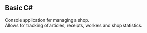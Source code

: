 ## Basic C#
Console application for managing a shop.\
Allows for tracking of articles, receipts, workers and shop statistics.
